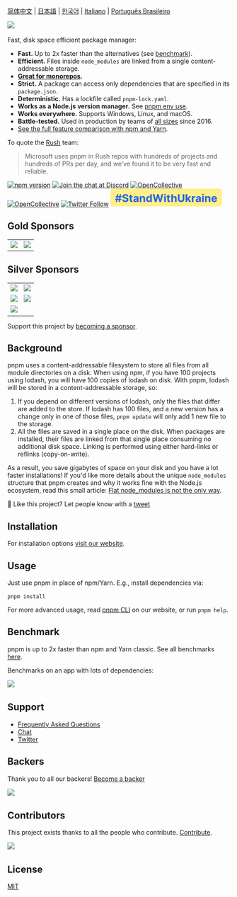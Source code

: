 [简体中文](https://pnpm.io/zh/) |
[日本語](https://pnpm.io/ja/) |
[한국어](https://pnpm.io/ko/) |
[Italiano](https://pnpm.io/it/) |
[Português Brasileiro](https://pnpm.io/pt/)

![](https://i.imgur.com/qlW1eEG.png)

Fast, disk space efficient package manager:

* **Fast.** Up to 2x faster than the alternatives (see [benchmark](#benchmark)).
* **Efficient.** Files inside `node_modules` are linked from a single content-addressable storage.
* **[Great for monorepos](https://pnpm.io/workspaces).**
* **Strict.** A package can access only dependencies that are specified in its `package.json`.
* **Deterministic.** Has a lockfile called `pnpm-lock.yaml`.
* **Works as a Node.js version manager.** See [pnpm env use](https://pnpm.io/cli/env).
* **Works everywhere.** Supports Windows, Linux, and macOS.
* **Battle-tested.** Used in production by teams of [all sizes](https://pnpm.io/users) since 2016.
* [See the full feature comparison with npm and Yarn](https://pnpm.io/feature-comparison).

To quote the [Rush](https://rushjs.io/) team:

> Microsoft uses pnpm in Rush repos with hundreds of projects and hundreds of PRs per day, and we’ve found it to be very fast and reliable.

[![npm version](https://img.shields.io/npm/v/pnpm.svg?label=latest)](https://github.com/pnpm/pnpm/releases/latest)
[![Join the chat at Discord](https://img.shields.io/discord/731599538665553971.svg)](https://r.pnpm.io/chat)
[![OpenCollective](https://opencollective.com/pnpm/backers/badge.svg)](https://opencollective.com/pnpm)
[![OpenCollective](https://opencollective.com/pnpm/sponsors/badge.svg)](https://opencollective.com/pnpm)
[![Twitter Follow](https://img.shields.io/twitter/follow/pnpmjs.svg?style=social&label=Follow)](https://twitter.com/intent/follow?screen_name=pnpmjs&region=follow_link)
[![Stand With Ukraine](https://raw.githubusercontent.com/vshymanskyy/StandWithUkraine/main/badges/StandWithUkraine.svg)](https://stand-with-ukraine.pp.ua)

## Gold Sponsors

<table>
  <tbody>
    <tr>
      <td align="center" valign="middle">
        <a href="https://bit.dev/?utm_source=pnpm&utm_medium=readme" target="_blank"><img src="https://pnpm.io/img/users/bit.svg" width="80"></a>
      </td>
      <td align="center" valign="middle">
        <a href="https://prisma.io/?utm_source=pnpm&utm_medium=readme" target="_blank">
          <picture>
            <source media="(prefers-color-scheme: light)" srcset="https://pnpm.io/img/users/prisma.svg" />
            <source media="(prefers-color-scheme: dark)" srcset="https://pnpm.io/img/users/prisma_light.svg" />
            <img src="https://pnpm.io/img/users/prisma.svg" width="180" />
          </picture>
        </a>
      </td>
    </tr>
  </tbody>
</table>

## Silver Sponsors

<table>
  <tbody>
    <tr>
      <td align="center" valign="middle">
        <a href="https://leniolabs.com/?utm_source=pnpm&utm_medium=readme" target="_blank">
          <img src="https://pnpm.io/img/users/leniolabs.jpg" width="80">
        </a>
      </td>
      <td align="center" valign="middle">
        <a href="https://vercel.com/?utm_source=pnpm&utm_medium=readme" target="_blank">
          <picture>
            <source media="(prefers-color-scheme: light)" srcset="https://pnpm.io/img/users/vercel.svg" />
            <source media="(prefers-color-scheme: dark)" srcset="https://pnpm.io/img/users/vercel_light.svg" />
            <img src="https://pnpm.io/img/users/vercel.svg" width="180" />
          </picture>
        </a>
      </td>
    </tr>
    <tr>
      <td align="center" valign="middle">
        <a href="https://depot.dev/?utm_source=pnpm&utm_medium=readme" target="_blank">
          <picture>
            <source media="(prefers-color-scheme: light)" srcset="https://pnpm.io/img/users/depot.svg" />
            <source media="(prefers-color-scheme: dark)" srcset="https://pnpm.io/img/users/depot_light.svg" />
            <img src="https://pnpm.io/img/users/depot.svg" width="200" />
          </picture>
        </a>
      </td>
      <td align="center" valign="middle">
        <a href="https://moonrepo.dev/?utm_source=pnpm&utm_medium=readme" target="_blank">
          <picture>
            <source media="(prefers-color-scheme: light)" srcset="https://pnpm.io/img/users/moonrepo.svg" />
            <source media="(prefers-color-scheme: dark)" srcset="https://pnpm.io/img/users/moonrepo_light.svg" />
            <img src="https://pnpm.io/img/users/moonrepo.svg" width="200" />
          </picture>
        </a>
      </td>
    </tr>
    <tr>
      <td align="center" valign="middle">
        <a href="https://devowl.io/?utm_source=pnpm&utm_medium=readme" target="_blank">
          <picture>
            <source media="(prefers-color-scheme: light)" srcset="https://pnpm.io/img/users/devowlio.svg" />
            <source media="(prefers-color-scheme: dark)" srcset="https://pnpm.io/img/users/devowlio.svg" />
            <img src="https://pnpm.io/img/users/devowlio.svg" width="200" />
          </picture>
        </a>
      </td>
    </tr>
  </tbody>
</table>

Support this project by [becoming a sponsor](https://opencollective.com/pnpm#sponsor).

## Background

pnpm uses a content-addressable filesystem to store all files from all module directories on a disk.
When using npm, if you have 100 projects using lodash, you will have 100 copies of lodash on disk.
With pnpm, lodash will be stored in a content-addressable storage, so:

1. If you depend on different versions of lodash, only the files that differ are added to the store.
  If lodash has 100 files, and a new version has a change only in one of those files,
  `pnpm update` will only add 1 new file to the storage.
1. All the files are saved in a single place on the disk. When packages are installed, their files are linked
  from that single place consuming no additional disk space. Linking is performed using either hard-links or reflinks (copy-on-write).

As a result, you save gigabytes of space on your disk and you have a lot faster installations!
If you'd like more details about the unique `node_modules` structure that pnpm creates and
why it works fine with the Node.js ecosystem, read this small article: [Flat node_modules is not the only way](https://pnpm.io/blog/2020/05/27/flat-node-modules-is-not-the-only-way).

💖 Like this project? Let people know with a [tweet](https://r.pnpm.io/tweet)

## Installation

For installation options [visit our website](https://pnpm.io/installation).

## Usage

Just use pnpm in place of npm/Yarn. E.g., install dependencies via:

```
pnpm install
```

For more advanced usage, read [pnpm CLI](https://pnpm.io/pnpm-cli) on our website, or run `pnpm help`.

## Benchmark

pnpm is up to 2x faster than npm and Yarn classic. See all benchmarks [here](https://r.pnpm.io/benchmarks).

Benchmarks on an app with lots of dependencies:

![](https://pnpm.io/img/benchmarks/alotta-files.svg)

## Support

- [Frequently Asked Questions](https://pnpm.io/faq)
- [Chat](https://r.pnpm.io/chat)
- [Twitter](https://twitter.com/pnpmjs)

## Backers

Thank you to all our backers! [Become a backer](https://opencollective.com/pnpm#backer)

<a href="https://opencollective.com/pnpm#backers" target="_blank"><img src="https://opencollective.com/pnpm/backers.svg?width=890"></a>

## Contributors

This project exists thanks to all the people who contribute. [Contribute](../../blob/main/CONTRIBUTING.md).

<a href="../../graphs/contributors"><img src="https://opencollective.com/pnpm/contributors.svg?width=890&button=false" /></a>

## License

[MIT](https://github.com/pnpm/pnpm/blob/main/LICENSE)

